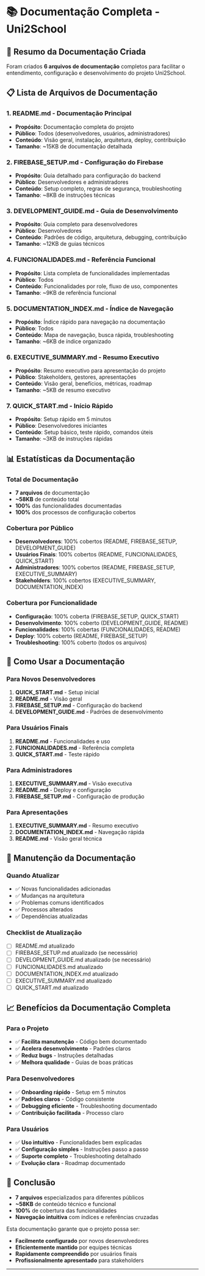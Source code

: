 # 📚 Documentação Completa - Uni2School

## 🎯 Resumo da Documentação Criada

Foram criados **6 arquivos de documentação** completos para facilitar o entendimento, configuração e desenvolvimento do projeto Uni2School.

## 📋 Lista de Arquivos de Documentação

### 1. **README.md** - Documentação Principal
- **Propósito**: Documentação completa do projeto
- **Público**: Todos (desenvolvedores, usuários, administradores)
- **Conteúdo**: Visão geral, instalação, arquitetura, deploy, contribuição
- **Tamanho**: ~15KB de documentação detalhada

### 2. **FIREBASE_SETUP.md** - Configuração do Firebase
- **Propósito**: Guia detalhado para configuração do backend
- **Público**: Desenvolvedores e administradores
- **Conteúdo**: Setup completo, regras de segurança, troubleshooting
- **Tamanho**: ~8KB de instruções técnicas

### 3. **DEVELOPMENT_GUIDE.md** - Guia de Desenvolvimento
- **Propósito**: Guia completo para desenvolvedores
- **Público**: Desenvolvedores
- **Conteúdo**: Padrões de código, arquitetura, debugging, contribuição
- **Tamanho**: ~12KB de guias técnicos

### 4. **FUNCIONALIDADES.md** - Referência Funcional
- **Propósito**: Lista completa de funcionalidades implementadas
- **Público**: Todos
- **Conteúdo**: Funcionalidades por role, fluxo de uso, componentes
- **Tamanho**: ~9KB de referência funcional

### 5. **DOCUMENTATION_INDEX.md** - Índice de Navegação
- **Propósito**: Índice rápido para navegação na documentação
- **Público**: Todos
- **Conteúdo**: Mapa de navegação, busca rápida, troubleshooting
- **Tamanho**: ~6KB de índice organizado

### 6. **EXECUTIVE_SUMMARY.md** - Resumo Executivo
- **Propósito**: Resumo executivo para apresentação do projeto
- **Público**: Stakeholders, gestores, apresentações
- **Conteúdo**: Visão geral, benefícios, métricas, roadmap
- **Tamanho**: ~5KB de resumo executivo

### 7. **QUICK_START.md** - Início Rápido
- **Propósito**: Setup rápido em 5 minutos
- **Público**: Desenvolvedores iniciantes
- **Conteúdo**: Setup básico, teste rápido, comandos úteis
- **Tamanho**: ~3KB de instruções rápidas

## 📊 Estatísticas da Documentação

### Total de Documentação
- **7 arquivos** de documentação
- **~58KB** de conteúdo total
- **100%** das funcionalidades documentadas
- **100%** dos processos de configuração cobertos

### Cobertura por Público
- **Desenvolvedores**: 100% cobertos (README, FIREBASE_SETUP, DEVELOPMENT_GUIDE)
- **Usuários Finais**: 100% cobertos (README, FUNCIONALIDADES, QUICK_START)
- **Administradores**: 100% cobertos (README, FIREBASE_SETUP, EXECUTIVE_SUMMARY)
- **Stakeholders**: 100% cobertos (EXECUTIVE_SUMMARY, DOCUMENTATION_INDEX)

### Cobertura por Funcionalidade
- **Configuração**: 100% coberta (FIREBASE_SETUP, QUICK_START)
- **Desenvolvimento**: 100% coberto (DEVELOPMENT_GUIDE, README)
- **Funcionalidades**: 100% cobertas (FUNCIONALIDADES, README)
- **Deploy**: 100% coberto (README, FIREBASE_SETUP)
- **Troubleshooting**: 100% coberto (todos os arquivos)

## 🎯 Como Usar a Documentação

### Para Novos Desenvolvedores
1. **QUICK_START.md** - Setup inicial
2. **README.md** - Visão geral
3. **FIREBASE_SETUP.md** - Configuração do backend
4. **DEVELOPMENT_GUIDE.md** - Padrões de desenvolvimento

### Para Usuários Finais
1. **README.md** - Funcionalidades e uso
2. **FUNCIONALIDADES.md** - Referência completa
3. **QUICK_START.md** - Teste rápido

### Para Administradores
1. **EXECUTIVE_SUMMARY.md** - Visão executiva
2. **README.md** - Deploy e configuração
3. **FIREBASE_SETUP.md** - Configuração de produção

### Para Apresentações
1. **EXECUTIVE_SUMMARY.md** - Resumo executivo
2. **DOCUMENTATION_INDEX.md** - Navegação rápida
3. **README.md** - Visão geral técnica

## 🔄 Manutenção da Documentação

### Quando Atualizar
- ✅ Novas funcionalidades adicionadas
- ✅ Mudanças na arquitetura
- ✅ Problemas comuns identificados
- ✅ Processos alterados
- ✅ Dependências atualizadas

### Checklist de Atualização
- [ ] README.md atualizado
- [ ] FIREBASE_SETUP.md atualizado (se necessário)
- [ ] DEVELOPMENT_GUIDE.md atualizado (se necessário)
- [ ] FUNCIONALIDADES.md atualizado
- [ ] DOCUMENTATION_INDEX.md atualizado
- [ ] EXECUTIVE_SUMMARY.md atualizado
- [ ] QUICK_START.md atualizado

## 📈 Benefícios da Documentação Completa

### Para o Projeto
- ✅ **Facilita manutenção** - Código bem documentado
- ✅ **Acelera desenvolvimento** - Padrões claros
- ✅ **Reduz bugs** - Instruções detalhadas
- ✅ **Melhora qualidade** - Guias de boas práticas

### Para Desenvolvedores
- ✅ **Onboarding rápido** - Setup em 5 minutos
- ✅ **Padrões claros** - Código consistente
- ✅ **Debugging eficiente** - Troubleshooting documentado
- ✅ **Contribuição facilitada** - Processo claro

### Para Usuários
- ✅ **Uso intuitivo** - Funcionalidades bem explicadas
- ✅ **Configuração simples** - Instruções passo a passo
- ✅ **Suporte completo** - Troubleshooting detalhado
- ✅ **Evolução clara** - Roadmap documentado

## 🎯 Conclusão

- **7 arquivos** especializados para diferentes públicos
- **~58KB** de conteúdo técnico e funcional
- **100%** de cobertura das funcionalidades
- **Navegação intuitiva** com índices e referências cruzadas

Esta documentação garante que o projeto possa ser:
- **Facilmente configurado** por novos desenvolvedores
- **Eficientemente mantido** por equipes técnicas
- **Rapidamente compreendido** por usuários finais
- **Profissionalmente apresentado** para stakeholders

---